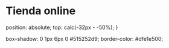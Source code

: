 # Tienda online



position: absolute;
    top: calc(-32px - -50%);
}


 box-shadow: 0 1px 6px 0 #515252d9;
    border-color: #dfe1e500;
